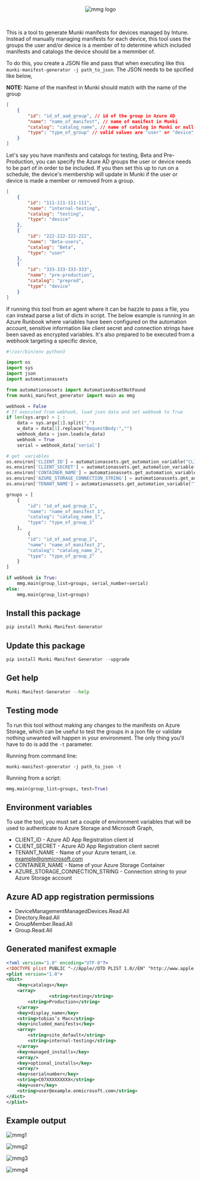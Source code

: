 <p align="center">
  <img src="https://user-images.githubusercontent.com/78877636/191977945-eb1c4e6f-85f7-429d-afa9-9acfc43d33c1.png" alt="mmg logo"/>
</p>
<p align="center">
  <img src="https://img.shields.io/pypi/l/Munki-Manifest-Generator?style=flat-square" alt=""/>
  <img src="https://img.shields.io/pypi/dm/Munki-Manifest-Generator?style=flat-square" alt=""/>
  <img src="https://img.shields.io/pypi/pyversions/Munki-Manifest-Generator?style=flat-square" alt=""/>
  <img src="https://img.shields.io/pypi/v/Munki-Manifest-Generator?style=flat-square" alt=""/>
  <img src="https://github.com/almenscorner/Munki-Manifest-Generator/actions/workflows/python-publish.yml/badge.svg" alt=""/>
</p>

This is a tool to generate Munki manifests for devices managed by Intune. Instead of manually managing manifests for each device, this tool uses the groups the user and/or device is a member of to determine which included manifests and catalogs the device should be a memmber of.

To do this, you create a JSON file and pass that when executing like this `munki-manifest-generator -j path_to_json`. The JSON needs to be spcified like below,

**NOTE:** Name of the manifest in Munki should match with the name of the group

```json
[
    {
        "id": "id_of_aad_group", // id of the group in Azure AD
        "name": "name_of_manifest", // name of manifest in Munki
        "catalog": "catalog_name", // name of catalog in Munki or null
        "type": "type_of_group" // valid values are "user" or "device"
    }
]
```

Let's say you have manifests and catalogs for testing, Beta and Pre-Production, you can specify the Azure AD groups the user or device needs to be part of in order to be included. If you then set this up to run on a schedule, the device's membership will update in Munki if the user or device is made a member or removed from a group.

```json
[
    {
        "id": "111-111-111-111",
        "name": "internal-testing",
        "catalog": "testing",
        "type": "device"
    },
    {
        "id": "222-222-222-222",
        "name": "Beta-users",
        "catalog": "Beta",
        "type": "user" 
    },
    {
        "id": "333-333-333-333",
        "name": "pre-production",
        "catalog": "preprod",
        "type": "device"
    }
]
```

If running this tool from an agent where it can be hazzle to pass a file, you can instead parse a list of dicts in script. The below example is running in an Azure Runbook where variables have been configured on the automation account, sensitive information like client secret and connection strings have been saved as encrypted variables. It's also prepared to be executed from a webhook targeting a specific device,

```python
#!/usr/bin/env python3

import os
import sys
import json
import automationassets

from automationassets import AutomationAssetNotFound
from munki_manifest_generator import main as mmg

webhook = False
# If executed from webhook, load json data and set webhook to True
if len(sys.argv) > 1 :
    data = sys.argv[1].split(",")
    w_data = data[1].replace("RequestBody:","")
    webhook_data = json.loads(w_data)
    webhook = True
    serial = webhook_data['serial']

# get  variables
os.environ['CLIENT_ID'] = automationassets.get_automation_variable("CLIENT_ID")
os.environ['CLIENT_SECRET'] = automationassets.get_automation_variable("CLIENT_SECRET")
os.environ['CONTAINER_NAME'] = automationassets.get_automation_variable("CONTAINER_NAME")
os.environ['AZURE_STORAGE_CONNECTION_STRING'] = automationassets.get_automation_variable("AZURE_STORAGE_CONNECTION_STRING")
os.environ['TENANT_NAME'] = automationassets.get_automation_variable("TENANT_NAME")

groups = [
    {
        "id": "id_of_aad_group_1",
        "name": "name_of_manifest_1",
        "catalog": "catalog_name_1",
        "type": "type_of_group_1"
    },
        {
        "id": "id_of_aad_group_2",
        "name": "name_of_manifest_2",
        "catalog": "catalog_name_2",
        "type": "type_of_group_2"
    }
]

if webhook is True:
	mmg.main(group_list=groups, serial_number=serial)
else:
	mmg.main(group_list=groups)
```

## Install this package
```python
pip install Munki-Manifest-Generator
```

## Update this package
```python
pip install Munki-Manifest-Generator --upgrade
```

## Get help
```python
Munki-Manifest-Generator --help
```

## Testing mode

To run this tool without making any changes to the manifests on Azure Storage, which can be useful to test the groups in a json file or validate nothing unwanted will happen in your environment. The only thing you'll have to do is add the `-t` parameter.

Running from command line:
```shell
munki-manifest-generator -j path_to_json -t
```

Running from a script: 
```python
mmg.main(group_list=groups, test=True)
```

## Environment variables

To use the tool, you must set a couple of environment variables that will be used to authenticate to Azure Storage and Microsoft Graph,
- CLIENT_ID - Azure AD App Registration client id
- CLIENT_SECRET - Azure AD App Registration client secret
- TENANT_NAME - Name of your Azure tenant, i.e. example@onmicrosoft.com
- CONTAINER_NAME - Name of your Azure Storage Container
- AZURE_STORAGE_CONNECTION_STRING - Connection string to your Azure Storage account

## Azure AD app registration permissions
- DeviceManagementManagedDevices.Read.All
- Directory.Read.All
- GroupMember.Read.All
- Group.Read.All

## Generated manifest exmaple

```xml
<?xml version="1.0" encoding="UTF-8"?>
<!DOCTYPE plist PUBLIC "-//Apple//DTD PLIST 1.0//EN" "http://www.apple.com/DTDs/PropertyList-1.0.dtd">
<plist version="1.0">
<dict>
	<key>catalogs</key>
	<array>
                <string>testing</string>
		<string>Production</string>
	</array>
	<key>display_name</key>
	<string>tobias’s Mac</string>
	<key>included_manifests</key>
	<array>
		<string>site_default</string>
		<string>internal-testing</string>
	</array>
	<key>managed_installs</key>
	<array/>
	<key>optional_installs</key>
	<array/>
	<key>serialnumber</key>
	<string>C07XXXXXXXXX</string>
	<key>user</key>
	<string>user@example.onmicrosoft.com</string>
</dict>
</plist>
```

## Example output
![mmg1](https://user-images.githubusercontent.com/78877636/191742519-35c316be-d5e7-4a87-b2ff-711a0519c624.jpg)

![mmg2](https://user-images.githubusercontent.com/78877636/191742531-13274273-098c-4b54-9d54-62c11776dcd5.jpg)

![mmg3](https://user-images.githubusercontent.com/78877636/191742547-a1bd061b-f3c7-4cf2-8c83-ff83aa9f09b5.jpg)

![mmg4](https://user-images.githubusercontent.com/78877636/191742563-c4ae2ea6-ad5a-4bfa-9ca9-a4536aaa5bce.jpg)

